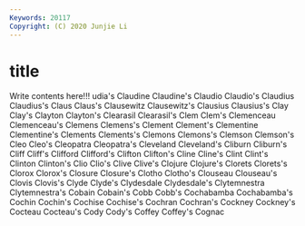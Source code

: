 ```yaml
---
Keywords: 20117
Copyright: (C) 2020 Junjie Li
---
```


# title

Write contents here!!!
udia's 
Claudine 
Claudine's 
Claudio 
Claudio's 
Claudius 
Claudius's 
Claus 
Claus's
Clausewitz 
Clausewitz's 
Clausius 
Clausius's 
Clay 
Clay's 
Clayton 
Clayton's 
Clearasil 
Clearasil's
Clem 
Clem's 
Clemenceau 
Clemenceau's 
Clemens 
Clemens's 
Clement 
Clement's 
Clementine 
Clementine's
Clements 
Clements's 
Clemons 
Clemons's 
Clemson 
Clemson's 
Cleo 
Cleo's 
Cleopatra 
Cleopatra's
Cleveland 
Cleveland's 
Cliburn 
Cliburn's 
Cliff 
Cliff's 
Clifford 
Clifford's 
Clifton 
Clifton's
Cline 
Cline's 
Clint 
Clint's 
Clinton 
Clinton's 
Clio 
Clio's 
Clive 
Clive's
Clojure 
Clojure's 
Clorets 
Clorets's 
Clorox 
Clorox's 
Closure 
Closure's 
Clotho 
Clotho's
Clouseau 
Clouseau's 
Clovis 
Clovis's 
Clyde 
Clyde's 
Clydesdale 
Clydesdale's 
Clytemnestra 
Clytemnestra's
Cobain 
Cobain's 
Cobb 
Cobb's 
Cochabamba 
Cochabamba's 
Cochin 
Cochin's 
Cochise 
Cochise's
Cochran 
Cochran's 
Cockney 
Cockney's 
Cocteau 
Cocteau's 
Cody 
Cody's 
Coffey 
Coffey's
Cognac 
